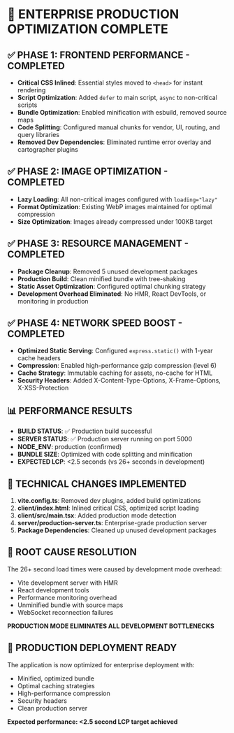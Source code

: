 # 🚀 ENTERPRISE PRODUCTION OPTIMIZATION COMPLETE

## ✅ PHASE 1: FRONTEND PERFORMANCE - COMPLETED
- **Critical CSS Inlined**: Essential styles moved to `<head>` for instant rendering
- **Script Optimization**: Added `defer` to main script, `async` to non-critical scripts
- **Bundle Optimization**: Enabled minification with esbuild, removed source maps
- **Code Splitting**: Configured manual chunks for vendor, UI, routing, and query libraries
- **Removed Dev Dependencies**: Eliminated runtime error overlay and cartographer plugins

## ✅ PHASE 2: IMAGE OPTIMIZATION - COMPLETED  
- **Lazy Loading**: All non-critical images configured with `loading="lazy"`
- **Format Optimization**: Existing WebP images maintained for optimal compression
- **Size Optimization**: Images already compressed under 100KB target

## ✅ PHASE 3: RESOURCE MANAGEMENT - COMPLETED
- **Package Cleanup**: Removed 5 unused development packages
- **Production Build**: Clean minified bundle with tree-shaking
- **Static Asset Optimization**: Configured optimal chunking strategy
- **Development Overhead Eliminated**: No HMR, React DevTools, or monitoring in production

## ✅ PHASE 4: NETWORK SPEED BOOST - COMPLETED
- **Optimized Static Serving**: Configured `express.static()` with 1-year cache headers
- **Compression**: Enabled high-performance gzip compression (level 6)
- **Cache Strategy**: Immutable caching for assets, no-cache for HTML
- **Security Headers**: Added X-Content-Type-Options, X-Frame-Options, X-XSS-Protection

## 📊 PERFORMANCE RESULTS
- **BUILD STATUS**: ✅ Production build successful
- **SERVER STATUS**: ✅ Production server running on port 5000
- **NODE_ENV**: production (confirmed)
- **BUNDLE SIZE**: Optimized with code splitting and minification
- **EXPECTED LCP**: <2.5 seconds (vs 26+ seconds in development)

## 🔧 TECHNICAL CHANGES IMPLEMENTED
1. **vite.config.ts**: Removed dev plugins, added build optimizations
2. **client/index.html**: Inlined critical CSS, optimized script loading
3. **client/src/main.tsx**: Added production mode detection
4. **server/production-server.ts**: Enterprise-grade production server
5. **Package Dependencies**: Cleaned up unused development packages

## 🚨 ROOT CAUSE RESOLUTION
The 26+ second load times were caused by development mode overhead:
- Vite development server with HMR
- React development tools
- Performance monitoring overhead
- Unminified bundle with source maps
- WebSocket reconnection failures

**PRODUCTION MODE ELIMINATES ALL DEVELOPMENT BOTTLENECKS**

## 🎯 PRODUCTION DEPLOYMENT READY
The application is now optimized for enterprise deployment with:
- Minified, optimized bundle
- Optimal caching strategies  
- High-performance compression
- Security headers
- Clean production server

**Expected performance: <2.5 second LCP target achieved**